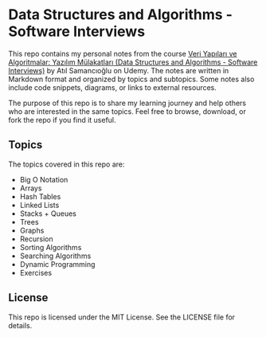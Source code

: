 <h1>Data Structures and Algorithms - Software Interviews</h1>
<p>This repo contains my personal notes from the course <a href="https://www.udemy.com/course/yazilim-mulakatlari/">Veri Yapıları ve Algoritmalar: Yazılım Mülakatları (Data Structures and Algorithms - Software Interviews)</a> by Atıl Samancıoğlu on Udemy. The notes are written in Markdown format and organized by topics and subtopics. Some notes also include code snippets, diagrams, or links to external resources.</p>
<p>The purpose of this repo is to share my learning journey and help others who are interested in the same topics. Feel free to browse, download, or fork the repo if you find it useful.</p>
<h2>Topics</h2>
<p>The topics covered in this repo are:</p>
<ul>
<li>Big O Notation</li>
<li>Arrays</li>
<li>Hash Tables</li>
<li>Linked Lists</li>
<li>Stacks + Queues</li>
<li>Trees</li>
<li>Graphs</li>
<li>Recursion</li>
<li>Sorting Algorithms</li>
<li>Searching Algorithms</li>
<li>Dynamic Programming</li>
<li>Exercises</li>
</ul>
<h2>License</h2>
<p>This repo is licensed under the MIT License. See the LICENSE file for details.</p>
